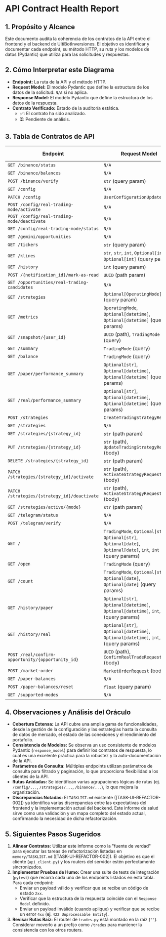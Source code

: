 # API Contract Health Report

## 1. Propósito y Alcance
Este documento audita la coherencia de los contratos de la API entre el frontend y el backend de UltiBotInversiones. El objetivo es identificar y documentar cada endpoint, su método HTTP, su ruta y los modelos de datos (Pydantic) que utiliza para las solicitudes y respuestas.

## 2. Cómo Interpretar este Diagrama
- **Endpoint:** La ruta de la API y el método HTTP.
- **Request Model:** El modelo Pydantic que define la estructura de los datos de la solicitud. `N/A` si no aplica.
- **Response Model:** El modelo Pydantic que define la estructura de los datos de la respuesta.
- **Contrato Verificado:** Estado de la auditoría estática.
  - ✅: El contrato ha sido analizado.
  - ⏳: Pendiente de análisis.

## 3. Tabla de Contratos de API

| Endpoint | Request Model | Response Model | Contrato Verificado |
| --- | --- | --- | --- |
| `GET /binance/status` | `N/A` | `BinanceConnectionStatus` | ✅ |
| `GET /binance/balances` | `N/A` | `List[AssetBalance]` | ✅ |
| `POST /binance/verify` | `str` (query param) | `dict` | ✅ |
| `GET /config` | `N/A` | `UserConfiguration` | ✅ |
| `PATCH /config` | `UserConfigurationUpdate` | `UserConfiguration` | ✅ |
| `POST /config/real-trading-mode/activate` | `N/A` | `dict` | ✅ |
| `POST /config/real-trading-mode/deactivate` | `N/A` | `dict` | ✅ |
| `GET /config/real-trading-mode/status` | `N/A` | `dict` | ✅ |
| `GET /gemini/opportunities` | `N/A` | `List[dict]` | ✅ |
| `GET /tickers` | `str` (query param) | `List[Dict[str, Any]]` | ✅ |
| `GET /klines` | `str`, `str`, `int`, `Optional[int]`, `Optional[int]` (query params) | `List[Dict[str, Any]]` | ✅ |
| `GET /history` | `int` (query param) | `List[Notification]` | ✅ |
| `POST /{notification_id}/mark-as-read` | `UUID` (path param) | `Notification` | ✅ |
| `GET /opportunities/real-trading-candidates` | `N/A` | `List[Opportunity]` | ✅ |
| `GET /strategies` | `Optional[OperatingMode]` (query param) | `StrategyPerformanceResponse` | ✅ |
| `GET /metrics` | `OperatingMode`, `Optional[datetime]`, `Optional[datetime]` (query params) | `PerformanceMetrics` | ✅ |
| `GET /snapshot/{user_id}` | `UUID` (path), `TradingMode` (query) | `PortfolioSnapshot` | ✅ |
| `GET /summary` | `TradingMode` (query) | `PortfolioSummary` | ✅ |
| `GET /balance` | `TradingMode` (query) | `dict` | ✅ |
| `GET /paper/performance_summary` | `Optional[str]`, `Optional[datetime]`, `Optional[datetime]` (query params) | `PerformanceMetrics` | ✅ |
| `GET /real/performance_summary` | `Optional[str]`, `Optional[datetime]`, `Optional[datetime]` (query params) | `PerformanceMetrics` | ✅ |
| `POST /strategies` | `CreateTradingStrategyRequest` | `TradingStrategyResponse` | ✅ |
| `GET /strategies` | `N/A` | `StrategyListResponse` | ✅ |
| `GET /strategies/{strategy_id}` | `str` (path param) | `TradingStrategyResponse` | ✅ |
| `PUT /strategies/{strategy_id}` | `str` (path), `UpdateTradingStrategyRequest` (body) | `TradingStrategyResponse` | ✅ |
| `DELETE /strategies/{strategy_id}` | `str` (path param) | `N/A` | ✅ |
| `PATCH /strategies/{strategy_id}/activate` | `str` (path), `ActivateStrategyRequest` (body) | `StrategyActivationResponse` | ✅ |
| `PATCH /strategies/{strategy_id}/deactivate` | `str` (path), `ActivateStrategyRequest` (body) | `StrategyActivationResponse` | ✅ |
| `GET /strategies/active/{mode}` | `str` (path param) | `StrategyListResponse` | ✅ |
| `GET /telegram/status` | `N/A` | `TelegramConnectionStatus` | ✅ |
| `POST /telegram/verify` | `N/A` | `TelegramConnectionStatus` | ✅ |
| `GET /` | `TradingMode`, `Optional[str]`, `Optional[str]`, `Optional[date]`, `Optional[date]`, `int`, `int` (query params) | `List[Trade]` | ✅ |
| `GET /open` | `TradingMode` (query) | `List[Trade]` | ✅ |
| `GET /count` | `TradingMode`, `Optional[str]`, `Optional[date]`, `Optional[date]` (query params) | `dict` | ✅ |
| `GET /history/paper` | `Optional[str]`, `Optional[datetime]`, `Optional[datetime]`, `int`, `int` (query params) | `TradeHistoryResponse` | ✅ |
| `GET /history/real` | `Optional[str]`, `Optional[datetime]`, `Optional[datetime]`, `int`, `int` (query params) | `TradeHistoryResponse` | ✅ |
| `POST /real/confirm-opportunity/{opportunity_id}` | `UUID` (path), `ConfirmRealTradeRequest` (body) | `dict` | ✅ |
| `POST /market-order` | `MarketOrderRequest` (body) | `TradeOrderDetails` | ✅ |
| `GET /paper-balances` | `N/A` | `dict` | ✅ |
| `POST /paper-balances/reset` | `float` (query param) | `dict` | ✅ |
| `GET /supported-modes` | `N/A` | `dict` | ✅ |

## 4. Observaciones y Análisis del Oráculo
- **Cobertura Extensa:** La API cubre una amplia gama de funcionalidades, desde la gestión de la configuración y las estrategias hasta la consulta de datos de mercado, el estado de las conexiones y el rendimiento del portafolio.
- **Consistencia de Modelos:** Se observa un uso consistente de modelos Pydantic (`response_model`) para definir los contratos de respuesta, lo cual es una excelente práctica para la robustez y la auto-documentación de la API.
- **Parámetros de Consulta:** Múltiples endpoints utilizan parámetros de consulta para filtrado y paginación, lo que proporciona flexibilidad a los clientes de la API.
- **Rutas Anidadas:** Se identifican varias agrupaciones lógicas de rutas (ej. `/config/...`, `/strategies/...`, `/binance/...`), lo que mejora la organización.
- **Discrepancias Notadas:** El `TASKLIST.md` existente ([TASK-UI-REFACTOR-002]) ya identifica varias discrepancias entre las expectativas del frontend y la implementación actual del backend. Este informe de salud sirve como una validación y un mapa completo del estado actual, confirmando la necesidad de dicha refactorización.

## 5. Siguientes Pasos Sugeridos
1.  **Alinear Contratos:** Utilizar este informe como la "fuente de verdad" para ejecutar las tareas de refactorización listadas en `memory/TASKLIST.md` ([TASK-UI-REFACTOR-002]). El objetivo es que el cliente (`api_client.py`) y los routers del servidor estén perfectamente sincronizados.
2.  **Implementar Pruebas de Humo:** Crear una suite de tests de integración (`pytest`) que recorra cada uno de los endpoints listados en esta tabla. Para cada endpoint:
    -   Enviar un payload válido y verificar que se recibe un código de estado `2xx`.
    -   Verificar que la estructura de la respuesta coincide con el `Response Model` definido.
    -   Enviar un payload inválido (cuando aplique) y verificar que se recibe un error `4xx` (ej. `422 Unprocessable Entity`).
3.  **Revisar Rutas Raíz:** El router de `trades.py` está montado en la raíz (`""`). Considerar moverlo a un prefijo como `/trades` para mantener la consistencia con los otros routers.
